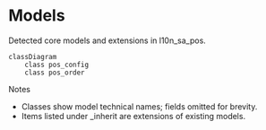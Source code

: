 # Models

Detected core models and extensions in l10n_sa_pos.

```mermaid
classDiagram
    class pos_config
    class pos_order
```

Notes
- Classes show model technical names; fields omitted for brevity.
- Items listed under _inherit are extensions of existing models.
